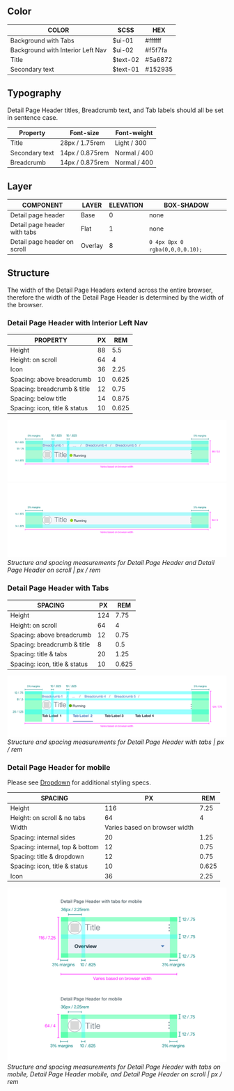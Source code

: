 ## Color
| COLOR                    | SCSS      | HEX       |
|--------------------------|-----------|-----------|
| Background with Tabs     | $ui-01    | #ffffff   |
| Background with Interior Left Nav  | $ui-02    | #f5f7fa   |
| Title                    | $text-02  | #5a6872   |
| Secondary text           | $text-01  | #152935   |



## Typography
Detail Page Header titles, Breadcrumb text, and Tab labels should all be set in sentence case.

| Property   | Font-size       | Font-weight  |
|------------|-----------------|--------------|
| Title      | 28px / 1.75rem  | Light / 300  |
| Secondary text     | 14px / 0.875rem | Normal / 400 |
| Breadcrumb | 14px / 0.875rem | Normal / 400 |

## Layer
| COMPONENT                     | LAYER    | ELEVATION | BOX-SHADOW  |
|----------                     |----------|---------- |-------------|
| Detail page header            | Base     | 0         | none  |
| Detail page header with tabs  | Flat     | 1         | none  |
| Detail page header on scroll  | Overlay  | 8         | `0 4px 8px 0 rgba(0,0,0,0.10);`  |


## Structure
The width of the Detail Page Headers extend across the entire browser, therefore the width of the Detail Page Header is determined by the width of the browser.

### Detail Page Header with Interior Left Nav

| PROPERTY                     | PX | REM   |
|------------------------------|----|-------|
| Height                       | 88 | 5.5   |
| Height: on scroll            | 64 | 4     |
| Icon                         | 36 | 2.25  |
| Spacing: above breadcrumb    | 10 | 0.625  |
| Spacing: breadcrumb & title  | 12 | 0.75   |
| Spacing: below title         | 14 | 0.875  |
| Spacing: icon, title & status| 10 | 0.625  |


![Structure and spacing measurements for Detail Page Header](images/detail-page-header-style-1.png)
![Detail Page Header on scroll](images/detail-page-header-style-2.png)
_Structure and spacing measurements for Detail Page Header and Detail Page Header on scroll | px / rem_


### Detail Page Header with Tabs

| SPACING                      | PX  | REM  |
|------------------------------|-----|------|
| Height                       | 124 | 7.75 |
| Height: on scroll            | 64  | 4    |
| Spacing: above breadcrumb    | 12  | 0.75  |                   
| Spacing: breadcrumb & title  | 8   | 0.5  |
| Spacing: title & tabs        | 20  | 1.25 |
| Spacing: icon, title & status| 10  | 0.625 |

![Structure and spacing measurements for Detail Page Header with tabs ](images/detail-page-header-style-3.png)
_Structure and spacing measurements for Detail Page Header with tabs | px / rem_


### Detail Page Header for mobile

Please see [Dropdown](/components/dropdown/style) for additional styling specs.

| SPACING                         | PX  | REM  |
|---------------------------------|-----|------|
| Height                          | 116 | 7.25 |
| Height: on scroll & no tabs     | 64  | 4    |
| Width                           | Varies based on browser width | |    
| Spacing: internal sides         | 20  | 1.25 |   
| Spacing: internal, top & bottom | 12  | 0.75  |              
| Spacing: title & dropdown       | 12  | 0.75  |
| Spacing: icon, title & status   | 10  | 0.625 |
| Icon                            | 36  | 2.25 |


![Structure and spacing measurements for Detail Page Header mobile ](images/detail-page-header-style-4.png)
_Structure and spacing measurements for Detail Page Header with tabs on mobile, Detail Page Header mobile, and Detail Page Header on scroll | px / rem_
